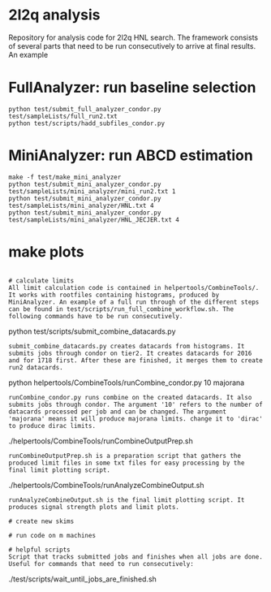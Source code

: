 # 2l2q analysis
Repository for analysis code for 2l2q HNL search. The framework consists of several parts that need to be run consecutively to arrive at final results.
An example 

# FullAnalyzer: run baseline selection

```
python test/submit_full_analyzer_condor.py test/sampleLists/full_run2.txt
python test/scripts/hadd_subfiles_condor.py
```

# MiniAnalyzer: run ABCD estimation

```
make -f test/make_mini_analyzer
python test/submit_mini_analyzer_condor.py test/sampleLists/mini_analyzer/mini_run2.txt 1
python test/submit_mini_analyzer_condor.py test/sampleLists/mini_analyzer/HNL.txt 4
python test/submit_mini_analyzer_condor.py test/sampleLists/mini_analyzer/HNL_JECJER.txt 4
```

# make plots

```

# calculate limits
All limit calculation code is contained in helpertools/CombineTools/. It works with rootfiles containing histograms, produced by MiniAnalyzer. An example of a full run through of the different steps can be found in test/scripts/run_full_combine_workflow.sh. The following commands have to be run consecutively.
```
python test/scripts/submit_combine_datacards.py
```
submit_combine_datacards.py creates datacards from histograms. It submits jobs through condor on tier2. It creates datacards for 2016 and for 1718 first. After these are finished, it merges them to create run2 datacards.

```
python helpertools/CombineTools/runCombine_condor.py 10 majorana
```
runCombine_condor.py runs combine on the created datacards. It also submits jobs through condor. The argument '10' refers to the number of datacards processed per job and can be changed. The argument 'majorana' means it will produce majorana limits. change it to 'dirac' to produce dirac limits.

```
./helpertools/CombineTools/runCombineOutputPrep.sh
```
runCombineOutputPrep.sh is a preparation script that gathers the produced limit files in some txt files for easy processing by the final limit plotting script.

```
./helpertools/CombineTools/runAnalyzeCombineOutput.sh
```
runAnalyzeCombineOutput.sh is the final limit plotting script. It produces signal strength plots and limit plots.

# create new skims

# run code on m machines

# helpful scripts
Script that tracks submitted jobs and finishes when all jobs are done. Useful for commands that need to run consecutively:
```
./test/scripts/wait_until_jobs_are_finished.sh
```
